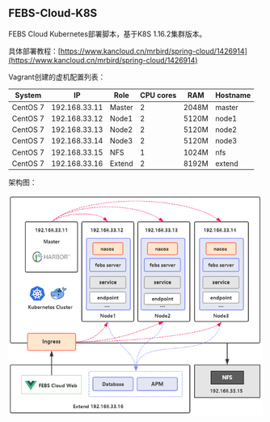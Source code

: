 ## FEBS-Cloud-K8S
FEBS Cloud Kubernetes部署脚本，基于K8S 1.16.2集群版本。

具体部署教程：[https://www.kancloud.cn/mrbird/spring-cloud/1426914](https://www.kancloud.cn/mrbird/spring-cloud/1426914)

Vagrant创建的虚机配置列表：

System | IP | Role| CPU cores | RAM| Hostname
---|---|---|---|---|---
CentOS 7| 192.168.33.11| Master| 2 | 2048M |master
CentOS 7| 192.168.33.12| Node1| 2 | 5120M |node1
CentOS 7| 192.168.33.13| Node2| 2 | 5120M |node2
CentOS 7| 192.168.33.14| Node3| 2 | 5120M |node3
CentOS 7| 192.168.33.15| NFS| 1 | 1024M |nfs
CentOS 7| 192.168.33.16| Extend| 2 | 8192M |extend

架构图：

![Diagram](images/diagram.png)
